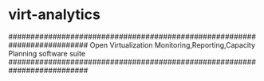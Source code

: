 virt-analytics
==============
##########################################################################
Open Virtualization  Monitoring,Reporting,Capacity Planning software suite
##########################################################################
